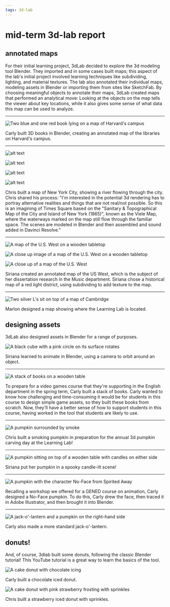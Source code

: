 ```yaml
---
tags: 3d-lab
---
```


# mid-term 3d-lab report

## annotated maps
For their initial learning project, 3dLab decided to explore the 3d modeling tool Blender. They imported and in some cases built maps; this aspect of the lab's initial project involved learning techniques like subdividing, lighting, and material textures. The lab also annotated their individual maps, modeling assets in Blender or importing them from sites like SketchFab. By choosing meaningful objects to annotate their maps, 3dLab created maps that performed an analytical move: Looking at the objects on the map tells the viewer about key locations, while it also gives some sense of what data this map can be used to analyze.

---

![Two blue and one red book lying on a map of Harvard's campus](https://files.slack.com/files-pri/T0HTW3H0V-F0465B8HDAT/screen_shot_2022-10-04_at_4.43.48_pm.png?pub_secret=e1785fe614)

Carly built 3D books in Blender, creating an annotated map of the libraries on Harvard's campus. 

---

![alt text](https://files.slack.com/files-pri/T0HTW3H0V-F047X5WETLM/benhamcityrough.jpg?pub_secret=f6ed3ade98)

![alt text](https://files.slack.com/files-pri/T0HTW3H0V-F047TG33SMU/square_on_map.jpg?pub_secret=dd2c5bcfdd)

![alt text](https://files.slack.com/files-pri/T0HTW3H0V-F044ME24EC9/benhamsquarepartial928hdri.png?pub_secret=2a1378fe56)

![alt text](https://files.slack.com/files-pri/T0HTW3H0V-F04805MK5GA/squareclose.jpg?pub_secret=2829ca46e7)

Chris built a map of New York City, showing a river flowing through the city. Chris shared his process: "I'm interested in the potential 3d rendering has to portray alternative realities and things that are not real/not possible. So this is an imagining of Times Square based on the "Sanitary & Topographical Map of the City and Island of New York (1865)", known as the Viele Map, where the waterways marked on the map still flow through the familiar space. The scenes are modeled in Blender and then assembled and sound added in Davinci Resolve."

---

![A map of the U.S. West on a wooden tabletop](https://files.slack.com/files-pri/T0HTW3H0V-F047NGLAQA2/screen_shot_2022-10-24_at_1.13.32_pm.png?pub_secret=28b755e6db)

![A close up image of a map of the U.S. West on a wooden tabletop](https://files.slack.com/files-pri/T0HTW3H0V-F047V2RD99R/screen_shot_2022-10-24_at_1.13.51_pm.png?pub_secret=a75f1fa5d1)

![A close up of a map of the U.S. West](https://files.slack.com/files-pri/T0HTW3H0V-F0487QAP60Z/screen_shot_2022-10-24_at_1.18.59_pm.png?pub_secret=5a3e15dc5a)

Siriana created an annotated map of the US West, which is the subject of her dissertation research in the Music department. Siriana chose a historical map of a red light district, using subdividing to add texture to the map.

---

![Two silver L's sit on top of a map of Cambridge](https://files.slack.com/files-pri/T0HTW3H0V-F043AS30FCM/ll-on-map-wide.jpg?pub_secret=251625b5e6)

Marlon designed a map showing where the Learning Lab is located. 

## designing assets

3dLab also designed assets in Blender for a range of purposes.

![A black cube with a pink circle on its surface rotates](https://files.slack.com/files-pri/T0HTW3H0V-F047NFLU170/ezgif.com-gif-maker.gif?pub_secret=1938ba549d)

Siriana learned to animate in Blender, using a camera to orbit around an object.

---

![A stack of books on a wooden table](https://files.slack.com/files-pri/T0HTW3H0V-F046N9PJ5A8/screen_shot_2022-10-05_at_12.18.53_am.png?pub_secret=85fdfad2ba)

To prepare for a video games course that they're supporting in the English department in the spring term, Carly built a stack of books. Carly wanted to know how challenging and time-consuming it would be for students in this course to design simple game assets, so they built these books from scratch. Now, they'll have a better sense of how to support students in this course, having worked in the tool that students are likely to use.

---

![A pumpkin surrounded by smoke](https://files.slack.com/files-pri/T0HTW3H0V-F0477004D7C/pxl_20221019_133653991.jpg?pub_secret=42e3a2d38e)

Chris built a smoking pumpkin in preparation for the annual 3d pumpkin carving day at the Learning Lab!

---

![A pumpkin sitting on top of a wooden table with candles on either side](https://files.slack.com/files-pri/T0HTW3H0V-F047L1JRBDX/screen_shot_2022-10-19_at_11.07.21_am.png?pub_secret=42697153e2)

Siriana put her pumpkin in a spooky candle-lit scene!

---

![A pumpkin with the character No-Face from Spirited Away](https://files.slack.com/files-pri/T0HTW3H0V-F0477D225AN/screen_shot_2022-10-19_at_11.10.40_am.png?pub_secret=5e97c4411a)

Recalling a workshop we offered for a GENED course on animation, Carly designed a No-Face pumpkin. To do this, Carly drew the face, then traced it in Adobe Illustrator, and then brought it into Blender.

---

![A jack-o'-lantern and a pumpkin on the right-hand side](https://files.slack.com/files-pri/T0HTW3H0V-F046LA07YDT/screen_shot_2022-10-15_at_12.01.34_pm.png?pub_secret=ebcf12f3cb)

Carly also made a more standard jack-o'-lantern. 

## donuts! 
And, of course, 3dlab built some donuts, following the classic Blender tutorial! This YouTube tutorial is a great way to learn the basics of the tool.

![A cake donut with chocolate icing](https://files.slack.com/files-pri/T0HTW3H0V-F0436CX3WH1/screen_shot_2022-09-20_at_1.16.57_pm.png?pub_secret=7ad194135c)

Carly built a chocolate iced donut.

![A cake donut with pink strawberry frosting with sprinkles](https://files.slack.com/files-pri/T0HTW3H0V-F0437GFQHD3/benham_donut.jpg?pub_secret=a75b132ae5)

Chris built a strawberry iced donut with sprinkles.